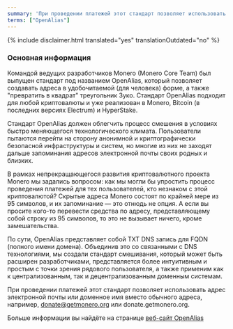 ```yaml
---
summary: 'При проведении платежей этот стандарт позволяет использовать адрес электронной почты или доменное имя вместо обычного адреса, например, donate@getmonero.org или donate.getmonero.org'
terms: ["OpenAlias"]
---
```


{% include disclaimer.html translated="yes" translationOutdated="no" %}

### Основная информация

Командой ведущих разработчиков Monero (Monero Core Team) был выпущен
стандарт под названием OpenAlias, который позволяет создавать адреса в
удобочитаемой (для человека) форме, а также "превратить в квадрат"
треугольник Зуко. Стандарт OpenAlias подходит для любой криптовалюты и уже
реализован в Monero, Bitcoin (в последних версиях Electrum) и HyperStake.

Стандарт OpenAlias должен облегчить процесс смешения в условиях быстро
меняющегося технологического климата. Пользователи пытаются перейти на
сторону анонимной и криптографически безопасной инфраструктуры и систем, но
многие из них не заходят дальше запоминания адресов электронной почты своих
родных и близких.

В рамках непрекращающегося развития криптовалютного проекта Monero мы задались вопросом: как мы могли бы упростить процесс проведения платежей для тех пользователей, кто незнаком с этой криптовалютой? Скрытые адреса Monero состоят по крайней мере из 95 символов, и их запоминание — это отнюдь не опция. А если вы просите кого-то перевести средства по адресу, представляющему собой строку из 95 символов, то это не вызывает ничего, кроме замешательства.

По сути, OpenAlias представляет собой TXT DNS запись для FQDN (полного имени
домена). Объединив это со связанными с DNS технологиями, мы создали стандарт
смешивания, который может быть расширен разработчиками, представляется более
интуитивным и простым с точки зрения рядового пользователя, а также применим
как к централизованным, так и децентрализованным доменным системам.

При проведении платежей этот стандарт позволяет использовать адрес
электронной почты или доменное имя вместо обычного адреса, например,
donate@getmonero.org или donate.getmonero.org.

Больше информации вы найдёте на странице [веб-сайт
OpenAlias](https://openalias.org)
